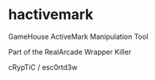 # hactivemark
GameHouse ActiveMark Manipulation Tool

Part of the RealArcade Wrapper Killer

cRypTiC / esc0rtd3w
